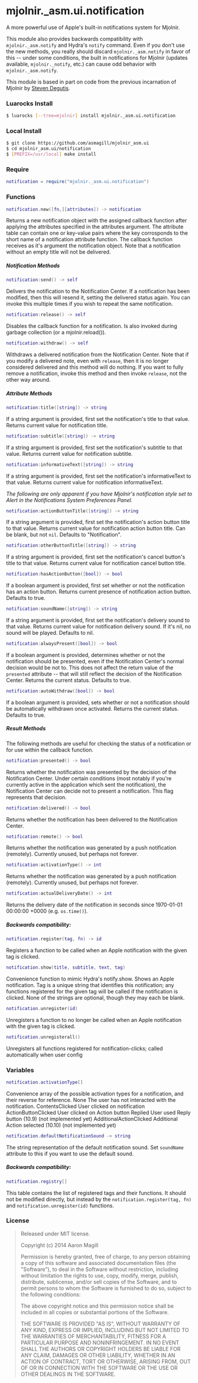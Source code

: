 mjolnir._asm.ui.notification
============================

A more powerful use of Apple's built-in notifications system for Mjolnir.

This module also provides backwards compatibility with `mjolnir._asm.notify` and Hydra's `notify` command.  Even if you don't use the new methods, you really should discard `mjolnir._asm.notify` in favor of this -- under some conditions, the built in notifications for Mjolnir (updates available, `mjolnir._notify`, etc.) can cause odd behavior with `mjolnir._asm.notify`.

This module is based in part on code from the previous incarnation of Mjolnir by [Steven Degutis](https://github.com/sdegutis/).

### Luarocks Install
~~~bash
$ luarocks [--tree=mjolnir] install mjolnir._asm.ui.notification
~~~

### Local Install
~~~bash
$ git clone https://github.com/asmagill/mjolnir_asm.ui
$ cd mjolnir_asm.ui/notification
$ [PREFIX=/usr/local] make install
~~~

### Require

~~~lua
notification = require("mjolnir._asm.ui.notification")
~~~

### Functions
~~~lua
notification.new([fn,][attributes]) -> notification
~~~
Returns a new notification object with the assigned callback function after applying the attributes specified in the attributes argument.  The attribute table can contain one or key-value pairs where the key corrosponds to the short name of a notification attribute function.  The callback function receives as it's argument the notification object. Note that a notification without an empty title will not be delivered.

##### Notification Methods
~~~lua
notification:send() -> self
~~~
Delivers the notification to the Notification Center.  If a notification has been modified, then this will resend it, setting the delivered status again.  You can invoke this multiple times if you wish to repeat the same notification.

~~~lua
notification:release() -> self
~~~
Disables the callback function for a notification.  Is also invoked during garbage collection (or a mjolnir.reload()).

~~~lua
notification:withdraw() -> self
~~~
Withdraws a delivered notification from the Notification Center.  Note that if you modify a delivered note, even with `release`, then it is no longer considered delivered and this method will do nothing.  If you want to fully remove a notification, invoke this method and then invoke `release`, not the other way around.

##### Attribute Methods
~~~lua
notification:title([string]) -> string
~~~
If a string argument is provided, first set the notification's title to that value.  Returns current value for notification title.

~~~lua
notification:subtitle([string]) -> string
~~~
If a string argument is provided, first set the notification's subtitle to that value.  Returns current value for notification subtitle.

~~~lua
notification:informativeText([string]) -> string
~~~
If a string argument is provided, first set the notification's informativeText to that value.  Returns current value for notification informativeText.

*The following are only apparent if you have Mjolnir's notification style set to Alert in the Notifications System Preferences Panel.*

~~~lua
notification:actionButtonTitle([string]) -> string
~~~
If a string argument is provided, first set the notification's action button title to that value.  Returns current value for notification action button title.  Can be blank, but not `nil`.  Defaults to "Notification".

~~~lua
notification:otherButtonTitle([string]) -> string
~~~
If a string argument is provided, first set the notification's cancel button's title to that value.  Returns current value for notification cancel button title.

~~~lua
notification:hasActionButton([bool]) -> bool
~~~
If a boolean argument is provided, first set whether or not the notification has an action button.  Returns current presence of notification action button. Defaults to true.

~~~lua
notification:soundName([string]) -> string
~~~
If a string argument is provided, first set the notification's delivery sound to that value.  Returns current value for notification delivery sound.  If it's nil, no sound will be played. Defaults to nil.

~~~lua
notification:alwaysPresent([bool]) -> bool
~~~
If a boolean argument is provided, determines whether or not the notification should be presented, even if the Notification Center's normal decision would be not to.  This does not affect the return value of the `presented` attribute -- that will still reflect the decision of the Notification Center. Returns the current status. Defaults to true.

~~~lua
notification:autoWithdraw([bool]) -> bool
~~~
If a boolean argument is provided, sets whether or not a notification should be automatically withdrawn once activated. Returns the current status.  Defaults to true.

##### Result Methods
The following methods are useful for checking the status of a notification or for use within the callback function.

~~~lua
notification:presented() -> bool
~~~
Returns whether the notification was presented by the decision of the Notification Center.  Under certain conditions (most notably if you're currently active in the application which sent the notification), the Notification Center can decide not to present a notification.  This flag represents that decision.

~~~lua
notification:delivered() -> bool
~~~
Returns whether the notification has been delivered to the Notification Center.

~~~lua
notification:remote() -> bool
~~~
Returns whether the notification was generated by a push notification (remotely).  Currently unused, but perhaps not forever.

~~~lua
notification:activationType() -> int
~~~
Returns whether the notification was generated by a push notification (remotely).  Currently unused, but perhaps not forever.

~~~lua
notification:actualDeliveryDate() -> int
~~~
Returns the delivery date of the notification in seconds since 1970-01-01 00:00:00 +0000 (e.g. `os.time()`).

##### Backwards compatibility:

~~~lua
notification.register(tag, fn) -> id
~~~
Registers a function to be called when an Apple notification with the given tag is clicked.

~~~lua
notification.show(title, subtitle, text, tag)
~~~
Convenience function to mimic Hydra's notify.show. Shows an Apple notification. Tag is a unique string that identifies this notification; any functions registered for the given tag will be called if the notification is clicked. None of the strings are optional, though they may each be blank.

~~~lua
notification.unregister(id)
~~~
Unregisters a function to no longer be called when an Apple notification with the given tag is clicked.

~~~lua
notification.unregisterall()
~~~
Unregisters all functions registered for notification-clicks; called automatically when user config

### Variables
~~~lua
notification.activationType[]
~~~
Convenience array of the possible activation types for a notification, and their reverse for reference.
    None                        The user has not interacted with the notification.
    ContentsClicked             User clicked on notification
    ActionButtonClicked         User clicked on Action button
    Replied                     User used Reply button (10.9) (not implemented yet)
    AdditionalActionClicked     Additional Action selected (10.10) (not implemented yet)

~~~lua
notification.defaultNotificationSound -> string
~~~
The string representation of the default notification sound.  Set `soundName` attribute to this if you want to use the default sound.

##### Backwards compatibility:
~~~lua
notification.registry[]
~~~
This table contains the list of registered tags and their functions.  It should not be modified directly, but instead by the `notification.register(tag, fn)` and `notification.unregister(id)` functions.

### License

> Released under MIT license.
>
> Copyright (c) 2014 Aaron Magill
>
> Permission is hereby granted, free of charge, to any person obtaining a copy
> of this software and associated documentation files (the "Software"), to deal
> in the Software without restriction, including without limitation the rights
> to use, copy, modify, merge, publish, distribute, sublicense, and/or sell
> copies of the Software, and to permit persons to whom the Software is
> furnished to do so, subject to the following conditions:
>
> The above copyright notice and this permission notice shall be included in
> all copies or substantial portions of the Software.
>
> THE SOFTWARE IS PROVIDED "AS IS", WITHOUT WARRANTY OF ANY KIND, EXPRESS OR
> IMPLIED, INCLUDING BUT NOT LIMITED TO THE WARRANTIES OF MERCHANTABILITY,
> FITNESS FOR A PARTICULAR PURPOSE AND NONINFRINGEMENT. IN NO EVENT SHALL THE
> AUTHORS OR COPYRIGHT HOLDERS BE LIABLE FOR ANY CLAIM, DAMAGES OR OTHER
> LIABILITY, WHETHER IN AN ACTION OF CONTRACT, TORT OR OTHERWISE, ARISING FROM,
> OUT OF OR IN CONNECTION WITH THE SOFTWARE OR THE USE OR OTHER DEALINGS IN
> THE SOFTWARE.
